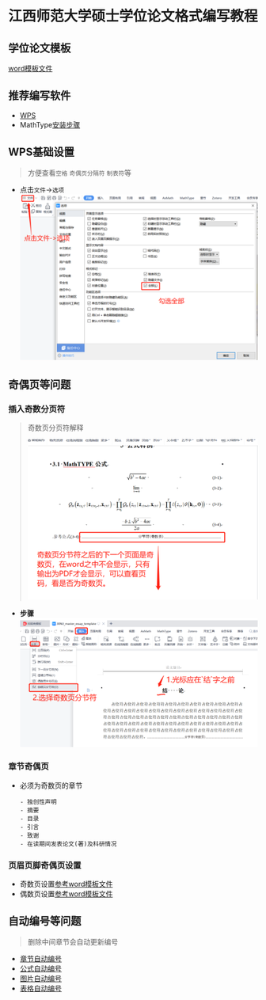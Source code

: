 # 江西师范大学硕士学位论文格式编写教程
## 学位论文模板
[word模板文件](./JXNU_master_essay_template.docx)
## 推荐编写软件
- [WPS](https://www.wps.cn/)
- MathType[安装步骤](./Format.md)
## WPS基础设置

> 方便查看`空格` `奇偶页分隔符` `制表符`等

- 点击`文件`$\rightarrow$`选项`
  ![WPS基础设置](.\assets\1689435056760.png)

## 奇偶页等问题

### 插入奇数分页符

> 奇数页分页符解释
>
> ![解释](.\assets\1689435599241.png)

- **步骤**![操作步骤](.\assets\1689435408203.png)

### 章节奇偶页
- 必须为奇数页的章节
  ```shell
  - 独创性声明
  - 摘要
  - 目录
  - 引言
  - 致谢
  - 在读期间发表论文(著)及科研情况
  ```
### 页眉页脚奇偶页设置
- 奇数页设置[参考word模板文件](./JXNU_master_essay_template.docx)
- 偶数页设置[参考word模板文件](./JXNU_master_essay_template.docx)

## 自动编号等问题
> 删除中间章节会自动更新编号
- [章节自动编号](./Chapter.md)
- [公式自动编号](./Format.md)
- [图片自动编号](./Chapter.md)
- [表格自动编号](./Chapter.md)




